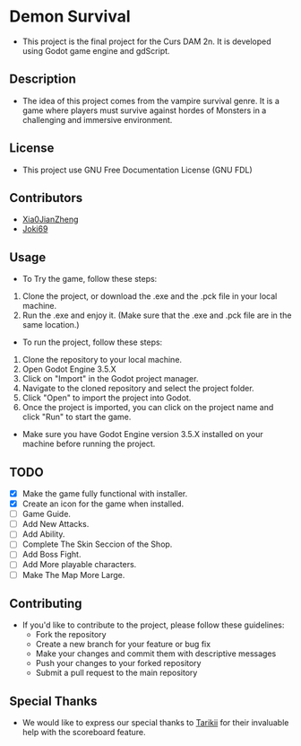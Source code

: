 # Demon Survival

- This project is the final project for the Curs DAM 2n. It is developed using Godot game engine and gdScript.

## Description

- The idea of this project comes from the vampire survival genre. It is a game where players must survive against hordes of Monsters in a challenging and immersive environment.

## License

- This project use GNU Free Documentation License (GNU FDL)

## Contributors

- [Xia0JianZheng](https://github.com/Xia0JianZheng)
- [Joki69](https://github.com/Joki69)

## Usage
- To Try the game, follow these steps:

1. Clone the project, or download the .exe and the .pck file in your local machine.
2. Run the .exe and enjoy it. (Make sure that the .exe and .pck file are in the same location.)

- To run the project, follow these steps:

1. Clone the repository to your local machine.
2. Open Godot Engine 3.5.X
3. Click on "Import" in the Godot project manager.
4. Navigate to the cloned repository and select the project folder.
5. Click "Open" to import the project into Godot.
6. Once the project is imported, you can click on the project name and click "Run" to start the game.

- Make sure you have Godot Engine version 3.5.X installed on your machine before running the project.

## TODO

- [x] Make the game fully functional with installer.
- [x] Create an icon for the game when installed.
- [ ] Game Guide.
- [ ] Add New Attacks.
- [ ] Add Ability.
- [ ] Complete The Skin Seccion of the Shop.
- [ ] Add Boss Fight.
- [ ] Add More playable characters.
- [ ] Make The Map More Large.

## Contributing

- If you'd like to contribute to the project, please follow these guidelines:
  - Fork the repository
  - Create a new branch for your feature or bug fix
  - Make your changes and commit them with descriptive messages
  - Push your changes to your forked repository
  - Submit a pull request to the main repository

## Special Thanks

- We would like to express our special thanks to [Tarikii](https://github.com/Tarikii) for their invaluable help with the scoreboard feature.
